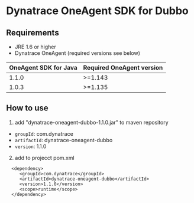 # Dynatrace OneAgent SDK for Dubbo

## Requirements

- JRE 1.6 or higher
- Dynatrace OneAgent (required versions see below)

|OneAgent SDK for Java|Required OneAgent version|
|:------|:--------|
|1.1.0  |>=1.143  |
|1.0.3  |>=1.135  |

## How to use 

1. add "dynatrace-oneagent-dubbo-1.1.0.jar" to maven repository

- `groupId`: com.dynatrace
- `artifactId`: dynatrace-oneagent-dubbo
- `version`: 1.1.0


2. add to projecct pom.xml
```
  <dependency>
     <groupId>com.dynatrace</groupId>
     <artifactId>dynatrace-oneagent-dubbo</artifactId>
     <version>1.1.0</version>
     <scope>runtime</scope>
  </dependency>
```
